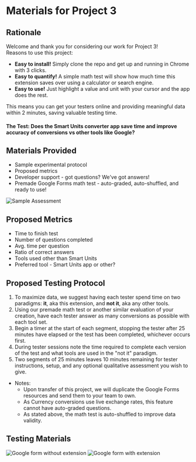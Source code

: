 # Materials for Project 3

## Rationale
Welcome and thank you for considering our work for Project 3!<br>
Reasons to use this project:
- <b>Easy to install!</b> Simply clone the repo and get up and running in Chrome with 3 clicks.
- <b>Easy to quantify!</b> A simple math test will show how much time this extension saves over using a calculator or search engine.
- <b>Easy to use!</b> Just highlight a value and unit with your cursor and the app does the rest.

This means you can get your testers online and providing meaningful data within 2 minutes, saving valuable testing time.

#### The Test: Does the Smart Units converter app save time and improve accuracy of conversions vs other tools like Google?

## Materials Provided
-   Sample experimental protocol
-   Proposed metrics
-   Developer support - got questions? We've got answers!
-   Premade Google Forms math test - auto-graded, auto-shuffled, and ready to use!

![Sample Assessment](assets/Images/assessment.png)

## Proposed Metrics
-   Time to finish test
-   Number of questions completed
-   Avg. time per question
-   Ratio of correct answers
-   Tools used other than Smart Units
-   Preferred tool - Smart Units app or other?

## Proposed Testing Protocol
1. To maximize data, we suggest having each tester spend time on two paradigms: <b>it</b>, aka this extension, and <b>not it</b>, aka any other tools.
2. Using our premade math test or another similar evaluation of your creation, have each tester answer as many conversions as possible with each tool set.
3. Begin a timer at the start of each segment, stopping the tester after 25 minutes have elapsed or the test has been completed, whichever occurs first.
4. During tester sessions note the time required to complete each version of the test and what tools are used in the "not it" paradigm.
5. Two segments of 25 minutes leaves 10 minutes remaining for tester instructions, setup, and any optional qualitative assessment you wish to give.

-   Notes:
    -   Upon transfer of this project, we will duplicate the Google Forms resources and send them to your team to own.
    -   As Currency conversions use live exchange rates, this feature cannot have auto-graded questions.
    -   As stated above, the math test is auto-shuffled to improve data validity.
## Testing Materials
![Google form without extension](https://docs.google.com/forms/d/108sYytUurFzgU9FJrG8OgYAZ18uqIdGC2cNH_7b6e4Y/edit?usp=sharing)
![Google form with extension](https://docs.google.com/forms/d/16mkOVU0O_fzDhNIpuOv54SLz9qvuyV27IkKPMgQlLzs/edit?usp=sharing)

